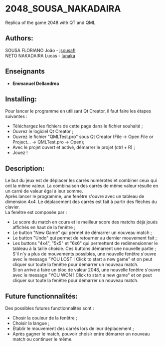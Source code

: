 # 2048_SOUSA_NAKADAIRA
Replica of the game 2048 with QT and QML

## Authors:

  SOUSA FLORIANO João - [jsousafl](https://github.com/jsousafl)  
  NETO NAKADAIRA Lucas - [lunaka](https://github.com/lunaka)
  
## Enseignants

* **Emmanuel Dellandrea**

## Installing:

Pour lancer le programme en utilisant Qt Creator, il faut faire les étapes suivantes :

* Téléchargez les fichiers de cette page dans le fichier souhaité ;
* Ouvrez le logiciel Qt Creator ;
* Ouvrez le fichier "QMLTest.pro" sous Qt Creator (File -> Open File or Project... -> QMLTest.pro -> Open);
* Avec le projet ouvert et activé, démarrer le projet (ctrl + R) ;
* Jouez !

## Description:
  
  Le but du jeux est de déplacer les carrés numérotés et combiner ceux qui ont la même valeur. La combinaison des carrés de même valeur résulte en un carré de valeur égal à leur somme.  
  Après lancer le programme, une fenêtre s'ouvre avec un tableau de dimension 4x4. Le déplacement des carrés est fait à partir des flèches du clavier.  
  La fenêtre est composée par :  
  * Le score du match en cours et le meilleur score des matchs déjà joués affichés en haut de la fenêtre ; 
  * Le button "New Game" qui permet de démarrer un nouveau match ;
  * Le button "Undo" qui permet de retourner au dernier mouvement fait ;
  * Les buttons "4x4", "5x5" et "6x6" qui permettent de redimensionner le tableau à la taille choisie. Ces buttons démarrent une nouvelle partie ;  
  S'il n'y a plus de mouvements possibles, une nouvelle fenêtre s'ouvre avec le message "YOU LOST ! Click to start a new game" et on peut cliquer sur toute la fenêtre pour démarrer un nouveau match.  
  Si on arrive à faire un bloc de valeur 2048, une nouvelle fenêtre s'ouvre avec le message "YOU WON ! Click to start a new game" et on peut cliquer sur toute la fenêtre pour démarrer un nouveau match.  

## Future functionnalités:
  Des possibles futures functionnalités sont :
  * Chosir la couleur de la fenêtre ;
  * Choisir la langue ;
  * Établir le mouvement des carrés lors de leur déplacement ;
  * Après gagner le match, pouvoir choisir entre démarrer un nouveau match ou continuer le même.
